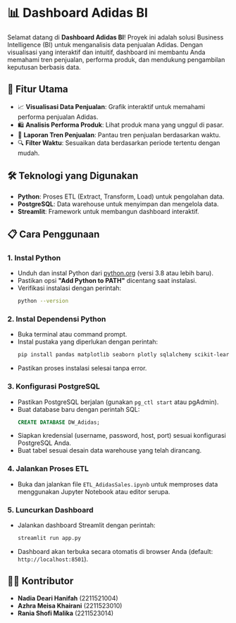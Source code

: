 # 📊 Dashboard Adidas BI

Selamat datang di **Dashboard Adidas BI**! Proyek ini adalah solusi Business Intelligence (BI) untuk menganalisis data penjualan Adidas. Dengan visualisasi yang interaktif dan intuitif, dashboard ini membantu Anda memahami tren penjualan, performa produk, dan mendukung pengambilan keputusan berbasis data.

## 🚀 Fitur Utama

- 📈 **Visualisasi Data Penjualan**: Grafik interaktif untuk memahami performa penjualan Adidas.
- 🛍️ **Analisis Performa Produk**: Lihat produk mana yang unggul di pasar.
- 📅 **Laporan Tren Penjualan**: Pantau tren penjualan berdasarkan waktu.
- 🔍 **Filter Waktu**: Sesuaikan data berdasarkan periode tertentu dengan mudah.

## 🛠️ Teknologi yang Digunakan

- **Python**: Proses ETL (Extract, Transform, Load) untuk pengolahan data.
- **PostgreSQL**: Data warehouse untuk menyimpan dan mengelola data.
- **Streamlit**: Framework untuk membangun dashboard interaktif.

## 📋 Cara Penggunaan

### 1. Instal Python
- Unduh dan instal Python dari [python.org](https://www.python.org/downloads/) (versi 3.8 atau lebih baru).
- Pastikan opsi **"Add Python to PATH"** dicentang saat instalasi.
- Verifikasi instalasi dengan perintah:
  ```bash
  python --version
  ```

### 2. Instal Dependensi Python
- Buka terminal atau command prompt.
- Instal pustaka yang diperlukan dengan perintah:
  ```bash
  pip install pandas matplotlib seaborn plotly sqlalchemy scikit-learn psycopg2-binary streamlit
  ```
- Pastikan proses instalasi selesai tanpa error.

### 3. Konfigurasi PostgreSQL
- Pastikan PostgreSQL berjalan (gunakan `pg_ctl start` atau pgAdmin).
- Buat database baru dengan perintah SQL:
  ```sql
  CREATE DATABASE DW_Adidas;
  ```
- Siapkan kredensial (username, password, host, port) sesuai konfigurasi PostgreSQL Anda.
- Buat tabel sesuai desain data warehouse yang telah dirancang.

### 4. Jalankan Proses ETL
- Buka dan jalankan file `ETL_AdidasSales.ipynb` untuk memproses data menggunakan Jupyter Notebook atau editor serupa.

### 5. Luncurkan Dashboard
- Jalankan dashboard Streamlit dengan perintah:
  ```bash
  streamlit run app.py
  ```
- Dashboard akan terbuka secara otomatis di browser Anda (default: `http://localhost:8501`).

## 👩‍💻 Kontributor

- **Nadia Deari Hanifah** (2211521004)
- **Azhra Meisa Khairani** (2211523010)
- **Rania Shofi Malika** (2211523014)



